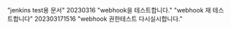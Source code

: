 "jenkins test용 문서"
20230316 "webhook을 테스트합니다."
"webhook 재 테스트합니다"
202303171516 "webhook 권한테스트 다시실시합니다."
